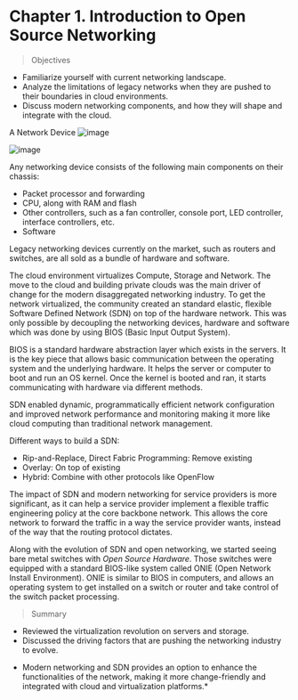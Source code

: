 
# Chapter 1. Introduction to Open Source Networking


> Objectives
- Familiarize yourself with current networking landscape.
- Analyze the limitations of legacy networks when they are pushed to their boundaries in cloud environments.
- Discuss modern networking components, and how they will shape and integrate with the cloud.


A Network Device
![image](https://user-images.githubusercontent.com/414141/81547979-4f218700-939c-11ea-9a98-11b6d4c93fb8.png)

![image](https://user-images.githubusercontent.com/414141/81547860-27caba00-939c-11ea-953c-9e964ddcfbba.png)

Any networking device consists of the following main components on their chassis:
- Packet processor and forwarding
- CPU, along with RAM and flash
- Other controllers, such as a fan controller, console port, LED controller, interface controllers, etc.
- Software

Legacy networking devices currently on the market, such as routers and switches, are all sold as a bundle of hardware and software.

The cloud environment virtualizes Compute, Storage and Network. The move to the cloud and building private clouds was the main driver of change for the modern disaggregated networking industry. To get the network virtualized, the community created an standard elastic, flexible Software Defined Network (SDN) on top of the hardware network. This was only possible by decoupling the networking devices, hardware and software which was done by using BIOS (Basic Input Output System).

BIOS is a standard hardware abstraction layer which exists in the servers. It is the key piece that allows basic communication between the operating system and the underlying hardware. It helps the server or computer to boot and run an OS kernel. Once the kernel is booted and ran, it starts communicating with hardware via different methods.

SDN enabled dynamic, programmatically efficient network configuration and improved network performance and monitoring making it more like cloud computing than traditional network management.

Different ways to build a SDN:
- Rip-and-Replace, Direct Fabric Programming: Remove existing
- Overlay: On top of existing
- Hybrid: Combine with other protocols like OpenFlow

The impact of SDN and modern networking for service providers is more significant, as it can help a service provider implement a flexible traffic engineering policy at the core backbone network. This allows the core network to forward the traffic in a way the service provider wants, instead of the way that the routing protocol dictates.

Along with the evolution of SDN and open networking, we started seeing bare metal switches with *Open Source Hardware*. Those switches were equipped with a standard BIOS-like system called ONIE (Open Network Install Environment). ONIE is similar to BIOS in computers, and allows an operating system to get installed on a switch or router and take control of the switch packet processing.


> Summary
- Reviewed the virtualization revolution on servers and storage. 
- Discussed the driving factors that are pushing the networking industry to evolve. 

* Modern networking and SDN provides an option to enhance the functionalities of the network, making it more change-friendly and integrated with cloud and virtualization platforms.*
